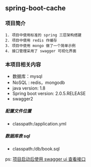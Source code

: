 ## spring-boot-cache

### 项目简介
    1. 项目中使用标准的 spring 三层架构搭建
    2. 项目中使用 redis 作缓存
    3. 项目中使用 mongo 做了一个简单示例
    4. 接口管理采用了 swagger 可视化界面

### 本项目相关内容
- 数据库：mysql
- NoSQL : redis，mongodb
- java version: 1.8
- Spring boot version: 2.0.5.RELEASE
- swagger2

##### 配置文件位置
- classpath:/application.yml
##### 数据库表 sql
- classpath:/db/book.sql


ps: [项目启动后使用 swagger ui 查看接口](http://localhost:8799/swagger-ui.html)
